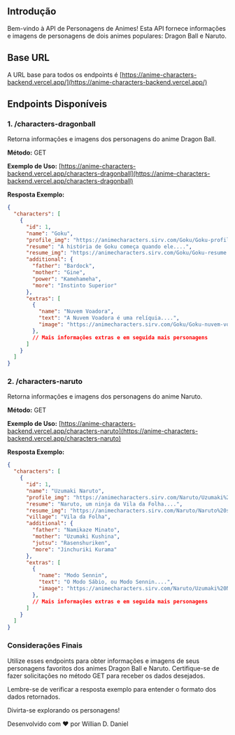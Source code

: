 ## Introdução
Bem-vindo à API de Personagens de Animes! Esta API fornece informações e imagens de personagens de dois animes populares: Dragon Ball e Naruto.

## Base URL
A URL base para todos os endpoints é [https://anime-characters-backend.vercel.app/](https://anime-characters-backend.vercel.app/)

## Endpoints Disponíveis

### 1. /characters-dragonball
Retorna informações e imagens dos personagens do anime Dragon Ball.

**Método:** GET

**Exemplo de Uso:**
[https://anime-characters-backend.vercel.app/characters-dragonball](https://anime-characters-backend.vercel.app/characters-dragonball)

**Resposta Exemplo:**
```json 
{
  "characters": [
    {
      "id": 1,
      "name": "Goku",
      "profile_img": "https://animecharacters.sirv.com/Goku/Goku-profile.jpg",
      "resume": "A história de Goku começa quando ele....",
      "resume_img": "https://animecharacters.sirv.com/Goku/Goku-resume.jpg",
      "additional": {
        "father": "Bardock",
        "mother": "Gine",
        "power": "Kamehameha",
        "more": "Instinto Superior"
      },
      "extras": [
        {
          "name": "Nuvem Voadora",
          "text": "A Nuvem Voadora é uma relíquia....",
          "image": "https://animecharacters.sirv.com/Goku/Goku-nuvem-voadora.jpg"
        },
        // Mais informações extras e em seguida mais personagens 
      ]
    }
  ]
}
```

### 2. /characters-naruto
Retorna informações e imagens dos personagens do anime Naruto.

**Método:** GET

**Exemplo de Uso:**
[https://anime-characters-backend.vercel.app/characters-naruto](https://anime-characters-backend.vercel.app/characters-naruto)


**Resposta Exemplo:**
```json 
{
  "characters": [
    {
      "id": 1,
      "name": "Uzumaki Naruto",
      "profile_img": "https://animecharacters.sirv.com/Naruto/Uzumaki%20Naruto%20Profile.jpg",
      "resume": "Naruto, um ninja da Vila da Folha....",
      "resume_img": "https://animecharacters.sirv.com/Naruto/Naruto%20shippuden.jpg",
      "village": "Vila da Folha",
      "additional": {
        "father": "Namikaze Minato",
        "mother": "Uzumaki Kushina",
        "jutsu": "Rasenshuriken",
        "more": "Jinchuriki Kurama"
      },
      "extras": [
        {
          "name": "Modo Sennin",
          "text": "O Modo Sábio, ou Modo Sennin....",
          "image": "https://animecharacters.sirv.com/Naruto/Uzumaki%20Naruto%20Modo%20Senin.jpg"
        },
        // Mais informações extras e em seguida mais personagens 
      ]
    }
  ]
}
```

### Considerações Finais
Utilize esses endpoints para obter informações e imagens de seus personagens favoritos dos animes Dragon Ball e Naruto. Certifique-se de fazer solicitações no método GET para receber os dados desejados.

Lembre-se de verificar a resposta exemplo para entender o formato dos dados retornados.

Divirta-se explorando os personagens!

Desenvolvido com ❤️ por Willian D. Daniel